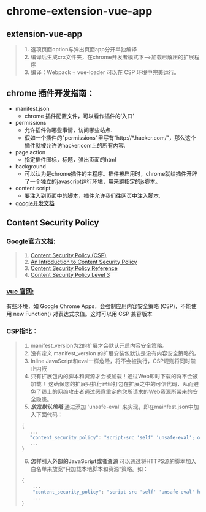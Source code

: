 # chrome-extension-vue-app
## extension-vue-app
> 1. 选项页面option与弹出页面app分开单独编译
> 2. 编译后生成crx文件夹，在chrome开发者模式下-->加载已解压的扩展程序
> 3. 编译：Webpack + vue-loader 可以在 CSP 环境中完美运行。


## chrome 插件开发指南：
* manifest.json 
  - chrome 插件配置文件，可以看作插件的‘入口’
* permissions
  - 允许插件做哪些事情，访问哪些站点.
  - 假如一个插件的"permissions"里写有“http://*.hacker.com/”，那么这个插件就被允许访hacker.com上的所有内容.
* page action
  - 指定插件图标，标题，弹出页面的html
* background
  - 可以认为是chrome插件的主程序。插件被启用时，chrome就给插件开辟了一个独立的javascript运行环境，用来跑指定的js脚本。
* content script
  - 要注入到页面中的脚本，插件允许我们往网页中注入脚本.
* [google开发文档](https://crxdoc-zh.appspot.com/extensions/devguide)

## Content Security Policy 

### Google官方文档:
>  1. [Content Security Policy (CSP)](https://developer.chrome.com/extensions/contentSecurityPolicy)
>  2. [An Introduction to Content Security Policy](https://www.html5rocks.com/en/tutorials/security/content-security-policy/)
>  3. [Content Security Policy Reference](https://content-security-policy.com/)
>  4. [Content Security Policy Level 3](https://w3c.github.io/webappsec-csp/)
 
 
### [vue 官网:](https://cn.vuejs.org/v2/guide/installation.html#CSP-%E7%8E%AF%E5%A2%83)
   有些环境，如 Google Chrome Apps，会强制应用内容安全策略 (CSP)，不能使用 new Function() 对表达式求值。这时可以用 CSP 兼容版本


### CSP指北：
> 1. manifest_version为2的扩展才会默认开启内容安全策略。
> 2. 没有定义 manifest_version 的扩展安装包默认是没有内容安全策略的。
> 3. Inline JavaScript和eval一样危险，将不会被执行，CSP规则将同时禁止内嵌
> 4. 只有扩展包内的脚本和资源才会被加载！通过Web即时下载的将不会被加载！ 这确保您的扩展只执行已经打包在扩展之中的可信代码，从而避免了线上的网络攻击者通过恶意重定向您所请求的Web资源所带来的安全隐患。
> 5. ***放宽默认策略*** 通过添加 'unsafe-eval' 来实现，即在mainfest.json中加入下面代码：
>   ```javascript
>   {
>      ...
>      "content_security_policy": "script-src 'self' 'unsafe-eval'; object-src 'self'",
>      ...
>   }
>   ```
> 6. **怎样引入外部的JavaScript或者资源** 可以通过将HTTPS源的脚本加入白名单来放宽“只加载本地脚本和资源”策略。如：
>  ```javascript
> {
>      ...
>      "content_security_policy": "script-src 'self' 'unsafe-eval' https://maps.googleapis.com/; object-src 'self'",
>      ...
>  }
>  ```
    

